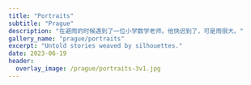 ```yaml
---
title: "Portraits"
subtitle: "Prague"
description: "在避雨的时候遇到了一位小学数学老师。他快迟到了，可是雨很大。"
gallery_name: "prague/portraits"
excerpt: "Untold stories weaved by silhouettes."
date: 2023-06-19
header:
  overlay_image: /prague/portraits-3v1.jpg
---
```

